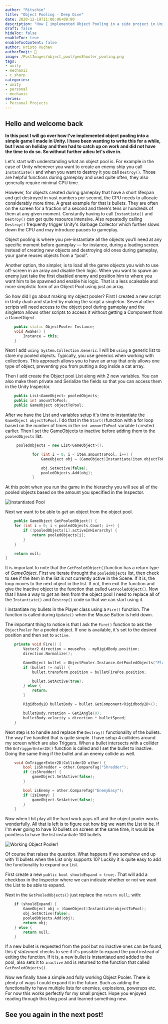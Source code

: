 ```yaml
---
author: "Ritschie"
title: "Object Pooling - Deep Dive"
date: 2020-12-19T11:00:06+09:00
description: "How I implemented Object Pooling in a side project in Unity"
draft: false
hideToc: false
enableToc: true
enableTocContent: false
author: Hristo Vuchev
authorEmoji: 👻
image: /PostImages/object_pool/geoShooter_pooling.png
tags: 
- unity
- mechanic
- c_sharp
categories:
- unity
- personal
- mechanic
series:
- Personal Projects
---
```


## **Hello and welcome back**

**In this post I will go over how I've implemented object pooling into a simple game I made in Unity. I have been wanting to write this for a while, but I was on holiday and then had to catch up on work and did not have the time to do so. So without further adieu let's dive in.**

Let's start with understanding what an object pool is. For example in the case of Unity whenever you want to create an enemy ship you call ```Instantiate()``` and when you want to destroy it you call ```Destroy()```. Those are helpful functions during gameplay and used quite often, they also generally require minimal CPU time. 

However, for objects created during gameplay that have a short lifespan and get destroyed in vast numbers per second, the CPU needs to allocate considerably more time. A great example for that is bullets. They are often on the screen for a fraction of a second and there's tens or hundreds of them at any given moment. Constantly having to call ```Instantiate()``` and ```Destroy()``` can get quite resource intensive. Also repeatedly calling ```Destroy()``` frequently trigger Unity's Garbage Collector which further slows down the CPU and may introduce pauses to gameplay. 

Object pooling is where you pre-instantiate all the objects you’ll need at any specific moment before gameplay — for instance, during a loading screen. Instead of creating new objects and destroying old ones during gameplay, your game reuses objects from a “pool”.

Another option, tho simpler, is to load all the game objects you wish to use off-screen in an array and disable their logic. When you want to spawn an enemy just take the first disabled enemy and position him to where you want him to be spawned and enable his logic. That is a less scaleable and more simplistic form of an Object Pool using just an array.

So how did I go about making my object pooler? First I created a new script in Unity *duuh* and started by making the script a singleton. Several other scripts will need access to the object pool during gameplay and the singleton allows other scripts to access it without getting a Component from a GameObject.

```c++
    public static ObjectPooler Instance;
    void Awake() {
        Instance = this;
    }
```

Next I add ```using System.Collection.Generic```. I will be ```using``` a generic list to store my pooled objects. Typically, you use generics when working with collections. This approach allows you to have an array that only allows one type of object, preventing you from putting a dog inside a cat array.

Then I add create the Object pool List along with 2 new variables. You can also make them private and Serialize the fields so that you can access them in the Unity Inspector.
```c++
    public List<GameObject> pooledObjects;
    public int amountToPool;
    public GameObject objectToPool;
```

After we have the List and variables setup it's time to instantiate the ```GameObject objectToPool```. I do that in the ```Start()```function with a for loop based on the number of times in the ```int amountToPool``` variable I created earlier. Then I set the GameObjects to inactive before adding them to the ```pooledObjects``` list.

```c++
     pooledObjects = new List<GameObject>();

            for (int i = 0; i < item.amountToPool; i++) {
                GameObject obj = (GameObject)Instantiate(item.objectToPool);

                obj.SetActive(false);
                pooledObjects.Add(obj);
            }
```

At this point when you run the game in the hierarchy you will see all of the pooled objects based on the amount you specified in the Inspector.

![Instantiated Pool](/PostImages/object_pool/instantiatedPool.png)

Next we want to be able to *get* an object from the object pool.

```c++
    public GameObject GetPooledObject() {
    for (int i = 0; i < pooledObjects.Count; i++) {
        if (!pooledObjects[i].activeInHierarchy) {
            return pooledObjects[i];
        }
    }

    return null;
}
```

It is important to note that the ```GetPooledObject()```function has a return type of *GameObject*. First we iterate throught the ```pooledObjects``` list, then check to see if the item in the list is *not* currently active in the Scene. If it is, the loop moves to the next object in the list. If not, then exit the function and give the inactive object to the function that called ```GetPooledObject()```. Now that I have a way to *get* an item from the object pool I need to replace all of the ```Instantiate()``` and ```Destroy()``` code so that we can start using it.

I instantiate my bullets in the Player class using a ```Fire()``` function. The function is called during ```Update()``` when the Mouse Button is held down.

The important thing to notice is that I ask the ```Fire()``` function to ask the ```ObjectPooler``` for a pooled object. If one is available, it's set to the desired position and then set to ```active```.

```c++
    private void Fire() {
        Vector2 direction = mousePos - myRigidBody.position;
        direction.Normalize();

        GameObject bullet = ObjectPooler.Instance.GetPooledObjects("PlayerBullet");
        if (bullet != null) {
            bullet.transform.position = bulletFirePos.position;

            bullet.SetActive(true);
        } else {
            return;
        }

        Rigidbody2D bulletBody = bullet.GetComponent<Rigidbody2D>();

        bulletBody.rotation = GetZAngle(0);
        bulletBody.velocity = direction * bulletSpeed;
    }
```

Next step is to handle and replace the ```Destroy()``` functionality of the bullets. The way I've handled that is quite simple. I have setup 4 colliders around my screen which are also Triggers. When a bullet intersects with a collider the ```OnTriggerEnter2D()``` function is called and I set the bullet to inactive. Doing the same thing if the bullet and an enemy collide as well.

```c++
    void OnTriggerEnter2D(Collider2D other) {
        bool isShredder = other.CompareTag("Shredder");
        if (isShredder) {
            gameObject.SetActive(false);
        }

        bool isEnemy = other.CompareTag("EnemyEasy");
        if (isEnemy) {
            gameObject.SetActive(false);
        }
    }
```

Now when I hit play all the hard work pays off and the object pooler works wonderfully. All that is left is to figure out how big we want the List to be. If I'm ever going to have 10 bullets on screen at the same time, it would be pointless to have the list instantiate 100 bullets. 

![Working Object Pooler!](/PostImages/object_pool/ActivePoolpng.png)

Of course that raises the question. What happens if we somehow end up with 11 bullets when the List only supports 10? Luckily it is quite easy to add the functionality to expand our List.

First create a new ```public bool shouldExpand = true;```. That will add a checkbox in the Inspector where we can indicate whether or not we want the List to be able to expand.

Next in the ```GetPooledObjects()``` just replace the ```return null;``` with:

```c++
    if (shouldExpand) {
        GameObject obj = (GameObject)Instantiate(objectToPool);
        obj.SetActive(false);
        pooledObjects.Add(obj);
        return obj;
    } else {
        return null;
    }
```

If a new bullet is requested from the pool but no inactive ones can be found, this *if statement* checks to see if it's possible to expand the pool instead of exiting the function. If it is, a new bullet is instantiated and added to the pool, also sets it to ```inactive``` and is returned to the function that called ```GetPooledObjects()```.

Now we finally have a simple and fully working Object Pooler. There is plenty of ways I could expand it in the future. Such as adding the functionality to have multiple lists for enemies, explosions, powerups etc. For now this works perfectly for my small project. Hope you enjoyed reading through this blog post and learned something new.

## **See you again in the next post!**